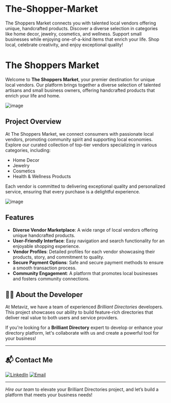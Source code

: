 # The-Shopper-Market
The Shoppers Market connects you with talented local vendors offering unique, handcrafted products. Discover a diverse selection in categories like home decor, jewelry, cosmetics, and wellness. Support small businesses while enjoying one-of-a-kind items that enrich your life. Shop local, celebrate creativity, and enjoy exceptional quality!
# The Shoppers Market

Welcome to **The Shoppers Market**, your premier destination for unique local vendors. Our platform brings together a diverse selection of talented artisans and small business owners, offering handcrafted products that enrich your life and home.

![image](https://github.com/user-attachments/assets/2d00e5c9-8c11-4af8-b938-5cb3170bdd7a)

## Project Overview

At The Shoppers Market, we connect consumers with passionate local vendors, promoting community spirit and supporting local economies. Explore our curated collection of top-tier vendors specializing in various categories, including:

- Home Decor
- Jewelry
- Cosmetics
- Health & Wellness Products

Each vendor is committed to delivering exceptional quality and personalized service, ensuring that every purchase is a delightful experience.


![image](https://github.com/user-attachments/assets/d8b2703f-6315-4132-8b72-e30811bfbc9e)

## Features

- **Diverse Vendor Marketplace**: A wide range of local vendors offering unique handcrafted products.
- **User-Friendly Interface**: Easy navigation and search functionality for an enjoyable shopping experience.
- **Vendor Profiles**: Detailed profiles for each vendor showcasing their products, story, and commitment to quality.
- **Secure Payment Options**: Safe and secure payment methods to ensure a smooth transaction process.
- **Community Engagement**: A platform that promotes local businesses and fosters community connections.

## 👨‍💻 About the Developer

At Metaviz, we have a team of experienced *Brilliant Directories* developers. This project showcases our ability to build feature-rich directories that deliver real value to both users and service providers.

If you're looking for a **Brilliant Directory** expert to develop or enhance your directory platform, let's collaborate with us and create a powerful tool for your business!

---

## 📬 Contact Me

[![LinkedIn](https://img.shields.io/badge/LinkedIn-Connect-blue?style=for-the-badge&logo=linkedin)](https://www.linkedin.com/in/sajid-jameel-721256178/)
[![Email](https://img.shields.io/badge/Email-Contact%20Me-orange?style=for-the-badge&logo=gmail)](mailto:sajidjamil.met@gmail.com)

---

*Hire our team* to elevate your Brilliant Directories project, and let’s build a platform that meets your business needs!
